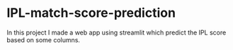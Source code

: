 # IPL-match-score-prediction
In this project I made a web app using streamlit which predict the IPL score based on some columns.
